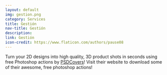 ```yaml
---
layout: default
img: gestion.png
category: Services
title: Gestión
nav-title: Gestión
description:
link: Gestión
icon-credit: https://www.flaticon.com/authors/pause08
---
```

  Turn your 2D designs into high quality, 3D
  product shots in seconds using free Photoshop actions by [PSDCovers](http://www.psdcovers.com/)! Visit
  their website to download some of their awesome, free photoshop actions!
